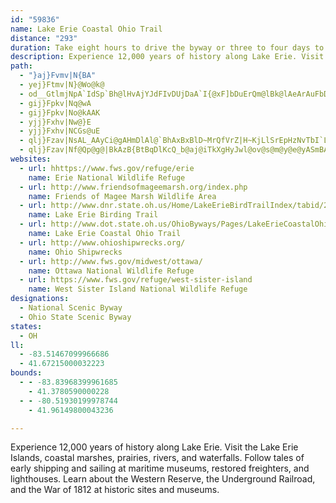 ```yaml
---
id: "59836"
name: Lake Erie Coastal Ohio Trail
distance: "293"
duration: Take eight hours to drive the byway or three to four days to experience the stops along the way.
description: Experience 12,000 years of history along Lake Erie. Visit the Lake Erie Islands, coastal marshes, prairies, rivers, and waterfalls. Follow tales of early shipping and sailing at maritime museums, restored freighters, and lighthouses. Learn about the Western Reserve, the Underground Railroad, and the War of 1812 at historic sites and museums.
path:
  - "}aj}Fvmv|N{BA"
  - yej}Ftmv|N}@Wo@k@
  - od__GtlmjNpA`IdSp`Bh@lHvAjYJdFIvDUjDaA`I{@xF]bDuErQm@lBk@lAeArAuFbDoB?JdLe\Ioa@mJ}k@gCN|FPtNb@n_@LdPVvEFnFtAlG`AtFxBxI`@fCvA`Gx@xEb@`AZ|AvB`K~@hF|EtSvClNnAhFhBzJbEbSfDfOh@dD`O|r@rAlHhPdw@|DfSpOjt@r@pDr@`F|Glj@r@lEhGtg@pEz]tBpQl@xGbB`K~@bIx@`Fn@fHjHxl@xAxKjBhIrJ|\`@xBRrBnApRh@lFxBlL`EhRxAnFvIfWrAfGxDxSbApCrEtJv@xBh@tBZvBX`EbAnRd@lNn@nIzHrd@tBfOnKfj@vGz_@T|B`FffAtA|^vBfb@pAjTl@pDn@zAhSta@zGvRzKv\vK`[|A~DjOb^vHtPl@dB^rBHfAj@hSvAx]DlFAj@]tCeBtL[jDU`Ak@~@Gj@Lp@xA`BnArBb@rBnAxDgHtDjHjXrI~g@|DhQ|EzYXzDhBrIvAtAnAxCx@l@`@HtG??|NHdBxJzm@l^r_BvKnY~Lj[hApDPhAR|CrBbTX~B\hBbNdl@n\~|Ah@rCrCfWj@bD`VpbAhBdJbBdLzBrW|@pMhAhM^bGXtJbD`f@V~AvCv\b@rAv@t@j@Pn@DtF@n@V\XVf@Dh@HvI?`|@ErCyAzDOfAfItpAN\^VjCC`@RNXlBtRR`KBXPVrSF|IGbDy@lDqB|GcFbDiBhCeAzL{DxEyBlYqStBkBhA{AfHsMfE}E|CqClF{BbDcAv[}H|CkAl]iOlKgExFyBfCm@tCc@dJg@xCDrBRnA^pB~@dEtC|@b@zYzGjOnFlB~@xDpAn@?~_@l_B|BxJPxABfCEpAy@lF]bDAz\MlFsDxz@_@xLc@xWNxIVzEhHjz@rA|^rB|r@{J?{xBoAaBL{b@fFiCEiBo@aZ_Oys@}\}Bi@sFWHpg@Rj]CbGh@bbAbQFJlLHj`@JfAvFrMbCjG\pADdA?tNJzOHrDLxBVlB`BfE~Tv_@bE~MRdADxEbfAq@FxBBxQb@|v@c@fG}@|QKdC?xAb@r^x@v}@~u@McAz_@GpbCFnA`nCs@~Fba@rBrOn@rJbA|U|AbKnArEgTbOcA|@s[ze@yFpXsBzI{FnQMdABd@X`AXb@hClBxAzAlAdC~@tCh@xEDvUnwBC~Obh@`p@v|ArDjGfG`JlClDtLtNDZnAvAx@tA`GxL|AlCzE`KlQd_@BRbAxBrDrHNL|Wzi@~@~Cn@`DOb@}Eth@EdCNtNC~C_@|FUpAS`@_@XsE|CmXzPy@fAwDtN_@nBEbABnQCh@YpAkLzRs@tBKrA?~A|@dKdJj|AZnDzAzMRdAhAvBrS~]T~@DzDnIEfNs@ht@_E~Bm@nTwTtIeGRElCuBxByBDR?fII~D_Qhn@oCzGa@r@kAjA]j@}@fDWb@iE`FgGhIgExFiAlA_DlBwI~CxEdYRdHgCFix@jFaDDiGOCpBD~@pBzI@f@Ix@_AlCEr@^jHd@`D`ClMjNTd@Jl@^d@|@lWvw@V`Ax@pFNnCF`Ofy@?~BEdAQ|@u@~KgZ~@oAf@SvBOvUTbClFzInMfAz@rKjEr@d@d@n@bB|Dh@fBjBbPf@rC|BnG~DjI\`B?rCoAb{@s@jYOjAsBtJ_BlFqAbKe@xFk@|QWfEkBfO]nNDjCzDj\~Ctb@lzAMCvBHr@lQ`s@hAtFpPrkBpFpTdA`DfCpKvChTtFd^~CrZf@lC~@lCr@vA~AxBrMfKz@~@`JpMxAdCli@|x@rBfClClBlBx@hB\hCLxAGtKyBrC}@fLuC|DwA`GcCbD]xBJbCr@vCtBhA|AtPp^~AtEbAdGThEB`VY|i@C`UR~E^tC|@xCtA~ClD`EnwApvA~OjP|`@x_@bJpJbA~@vEbC|HvEhEvDbMfMhC`EfMnTbCzE~K~^p]|cAtLp_@`ZrfAlAbCb\xl@to@nmAd`@js@hDvGrKtQj@\hATxAl@bDdCfGxAbXhO|@JdAA`Gw@zBR|NnUHnXbG|[|B~MbCxH|@lAj@^\j@z@`Et@^dOSlBDRRTx@DhIzGxNbDrJbAjFnUv]rCxDbRbXdMhT|I`PzBlDj@f@d@RrB\vBn@b@\d@x@V~@vBfA|AlAjTb[vApAhAl@lFjB~DnDxAfBv@xBNjAHfGCpUBjBNlAD~EDRvFxJfBzBh@`DTj@nAz@l@T?bFt@~Bb@v@pOLr@Rl@j@vGpPhBfFZlAHx@IpBKv@c@`A}BdCeAhBOdBH|@Tl@NX~@^fEk@SvUbAhPnA|DpEbHnO|[~B~DbDzDXr@vFnIRj@Df@S|A|AtDjA|Bf@f@l@Zj@VdAJT~AZd@jDbGrArC|iAxnCd@xAL~@Q`DAdAHdAnAdDbA`AxBXd@Ph@^|CtGnBxCdG`InBzCdAvBdHpQrFfSrBfFl@tA~BjBxArBpDbJeKdJNf@rDzIX^x@j@hAZlAAr@Qv@e@~NqLhAxClBxArB`EdAxCb@x@rCrHn@hA|@~@xOrLpBlA|QlG~@`@~@p@rBxBlGhMh@~@|@v@tAlB|AtCnA~Dj@xCZ~CDhCEvB]xBi@~@q@zAKjABl@bCdGzJEnd@znClAd\hAhWDlCEdAYxBgVpzAaKt`CE`GH`G^|Tb@|O^nS]~g@o@ft@hA|JlD|Xmj@YHpDd@tD~@lEhBfFrGlL|Oj[|HvMl@rBn@fE\~EBxCC~HBZBDCpDC~EAr@?`DAdA?vADb@b@bDd@hDf@dEtD~Z`Grf@NfCBfAWrDgBlJWnE?nWJte@eA`WSdEcB~VsCv_@uCd_@qA|MyFrk@gE|VeA`JmBpS}B`XoCdbACvMGjCSnDyArPaGfm@mDhXqFd\mLlc@c@rA{IbRmFlIcVla@{KtRsAfDoAxEsDvT{Ij]wHzWwW`nAYfBo@lHmCla@bBvi@l@pYPzK?bOVhExA~KtB`LfVznA~QbaAlk@`rDbd@|cDnOleA|mBzfJ|DnR?RT|@tJhSjB`DnG~g@`Wts@x\d~@bK~Uf`@||@bBvEhCtLbAzCnAzBn@v@pAjAdEnCvBhBxBtC~@zBXdAzBxLfBnFpHnOfIhQrBpFbAbDX\tKrb@rEjTx@jCbHrOzB`Gj@`C|Jlj@~Idh@j@`EpDj_@tEfl@pBvNhCtOhAbKhAhU|D~l@vFjv@D~EYhx@Frc@]n{@Dr|@?pYK`O?lOVtDfAzF|BvGrBhFbB~Ep@hCr@vEt@`LEx^@~]PfC^rB^pAn@~AlIhMvDzHrAjDrCtIvChMlEpTpIdi@vGd^pAdGjFhNjLhV`GfLd@lAtc@xyAlAvCdGhMxDlGlAdCdDtNdL`\`KvZx@pBvEdHhBlDfi@~{Az@lFnLj~@HdBJrINfCrEff@rArI|BhMxFh^lBdK|@xG^dGHtCIlHOrEi@lJcAvTuE~}@aBlJ_AfDuJhWcGzN}@nCkQ~t@_@rC}Anh@}AbTiD~a@U~DsBhv@c@`MKdAUZw@xDu@fBiDlGuImJg@?_@x@QAoE_FeAxAiWjf@aInNcXvXyAnBeF~EuAdByBnEQx@a@pEsDd}@e@tPN~FLpJdAdIxFr\HvC_BzMaElZiEtYk@fCkBtFcDtHgEdLwDvMg@jCY`CGpFq@hDk@pAmUln@wo@xgBgr@`lByQti@cGlR{J|XwGzP}BnIqArH{EiAgDYy@[y@}@sDmF{@o@qBkAwIeEyA{@y@w@_@m@_@y@y@oCk@eAaAw@mBm@m@tKqAzPcAjPuB`Z}ArXo@xH_D~f@M`Aw\bP{ElCuFpCm@ZBb@lDfN~@zBdB`G_@PUd@?f@nAtEvGnYxBrIlAhGx@jGz@bFPb@zA]fArGxAfGNVj@@bBy@`GsCjA{@\Ed@lBl@r@fJtKnVjZjEdFdDdDlR~UbErEE`Bo@vBUxEcAxWwBzd@m@xQ{Bfj@sA~XsAz\y@nCeBrDwCdFwGhM}EnIiExGyLvNcAvAeAtBwmAdqCmD`GwYjd@yAlDi@hDEvEnA~Xr@hROxCo@xEd@R`Ya@lDQ|OkDpAxLObFDp@iBbQgApHu@tCuArD}AdDsGvJ_JdGsElAsFp@_k@nCiGj@et@fEsFR{lAvHmGz@sBl@sErBwElBs@?a@Mc@g@q@mBiF}_@uAuISwA?cAT}@b@g@x@Y`IKgDiZeBkRg@wGMiKKy@iBgJW_C}Bg_@TiOOe@YWmDEi@Ie@i@O{@?_Fr@uMTiS_A}OI}CoC{i@z@ew@rDgf@xByU`@mBt@aBrE{G|@yBNcAF{AEuBUiCiAqFyCeKcAgBcAs@_BMuFLec@ZaAM}@a@iAcAo@gAc@yAOaAEeFByDTsBdC_Hx@}DVyE@sN?sSU_g@Suz@OoC_ByL[gAwRge@i@oAeA{A}ByBcCsAiCm@kGc@y@_@_AmAUi@S}AQoI[mBy@cCiAaCiCmEk@y@gGoF_Ak@iA]qBGuCLgCb@_Br@yC`BcAX_AAqEk@mFx@mC?o@PcTpI_ApAsArC[^gBLkIJu@\Y`@Kj@UlFPzGr@zEY|`@DtBlBb]dAtJpBtY?hB]xDErDHxC`@tIVlOJfBRlBTdAlA~DtSvn@bClJ~@dEx@hEd@lEVfYHxAXvB|Hb^bGhUvC|Mh@vDFxCKxCgExXoAlHkAbJiAlLm@rLIx^Dx[JlEtArc@N|BnA|KXxEiCxrB?|On@|JzGtx@j@jFz@lEjGbUrDtL|BlEvEnHxAzCdAvCrAhFpAvHoJU{Hx@_BBuAW}BaAmW}NwiAmv@aPcLaCyA_CkCoBmCkVs^cByB{K_IiAgAsRaNoFaDsAe@wBYoy@z@yhAhA}MXq@X_@XYp@Kl@ClBX|NgFPSLKXPxHFlHF^RLXDt^a@bBR^NvAtAfOdSnBjBbC`ArRlGpEjAxARfKkAhPUvFWjOGlg@@fBLdBdAjPhOxRzPzFrFhCrBlUnSp`@d^\t@x@~Cj@vAfE|IrApBnA`FbApBnBfBpAr@dDXfA\nAl@jLnKbInLjDxG~DrGpJdSxErK|EtLlP~e@nFvQ`D`NfClJ`FpV~BnNx@lAVxFpBvOd@pGXhFlAv[n@vWJb]XzHrApT^zJLxICtLH`Jx@dXD`ROl@YJoMBoAFiAd@e@^y@`Ac@~@{A~GqEpUgA|HeF|d@mAfIsAzFs@dESzBCrFFrCbAdRLrCDhFJzc@ExER~kBIbN]fEc@fDu@rDsElP}EpP}FnQkI|^OzABv@Nz@^p@qKvR{FzKu@bBgDjJwX`}@eBnEcCdE{\lf@cDnGgBzF_DlMaKvZkx@zoB}LnYwCdF_CbCsu@fp@{rArgAif@j[eBv@qC`@ydAh@cDFyAP}Bn@eBx@sB|AiAfAw@~@qA`Cm@xAiA~Do@rEOfDS`h@o@n_AIlc@h@|xBXtyBQ~mDu@rsDShxB@f}AM`Ea@`Dg@lBaAvBs@`AoAjAsAr@wDt@oTBacCk@{KBgJLsCl@mB~@_BjAsCnD}@rBiAvD_@lCQtEPlr@Yd|@Ob|@Zp|@zAfhLkzAEqhBd@wXRiDSDnxBZhxBFjY~@haB}yA~AcDtMo@jDOvCA~AZvIItDIz@i@pCoBxGc@nEEdCXtf@@lKLzGHpAHf@z@xB|BrC`DxCnE~CpQfH~FlCtA`AvZhYfRtPrI~FpDtBvI`D?~DK~Eg@nGe@fBs@lBo@pAsIfJc@pAu@t@w@rAu@dDc@zF_@|Ci@tAqGhKvAjBt@r@t^v\|^px@zDdHnAzAjIzLnQtV|CvJ?b@FT`PoKx@SnAMnBRlB`A\b@Zl@n@pBLvCWvC_@tAaDjFiFhE_P`Lq\lTiCfAgCv@_B`@{Dl@kR^SQgEScLI
  - gij}Fpkv|Nq@wA
  - gij}Fpkv|No@kAAK
  - yjj}Fxhv|Nw@}E
  - yjj}Fxhv|NCGs@uE
  - qlj}Fzav|NsAL_AAyCi@gAHmDlAl@`BhAxBxBlD~MrQfVrZ|H~KjLlSrEpHzNvTbI`LpTuQfCmBbFsE|@dA~HzFbMrKh@TvEjDpO`MxRnPtLbJ~@dAXL|B|BhDzFvDtFvK`Q|LhSh\lh@hBlDdJnNrVvr@b@|AjJhX^r@|Td[fNnS`FtGzKlO^l@d@jBfEvLXd@^j@lE`EfD`Ev@^dHdBp^`D|APx@Tjp@ne@h@h@\p@hEfOr@`AbDxBzP`Kj\jQhDpBx@r@rB~CpBrEbK|Xxa@xjAqXrSpYfz@|ClHtB`E~]`l@dBfEl@`CpWfpA|Gn[tCvJhNn\bElLfDhLrHrYvDjKvEjJ`ExG`s@veApT~Z`SpZrC~EtInQbBfC~AdBx@^`IrCxCx@bEl@`EXnB^bA?p[jElF`@fDD~i@gCfGKvBLnBV|Bl@zMzF~Ad@vB\rBHhBAjLq@xCBbEf@pFdBzJfF_@nJoFbXk@tDmJ~f@}RbgA}ZzbBwe@xmC_@~DKzCZhdA?vWHzJ}D?oQbJB`JMbBmRzc@mGhTmGtU[hBwD|Z{SPuI?up@e@e_@RmvAVap@Ggl@HBz|@y@hG}@~CyA`DqDbEiG`Cih@j@cBc\c@wDmDwMaN_f@oZEi[g@ir@Sa_ARsBz@o@j@y@dA_@tAW|AGxAGfi@GrBSvA}@nB{@`A_Ah@s@Nq{CjCivAfBcfA|@oRZkAez@_Bo{@[ey@EizA_@{zAOgrB_@m_ABi\N_^Swv@Yqa@Ie]Xwz@IeCu@uJuF{m@]mO]cXc@}We@kQgAei@kAydAOsa@y@gkAD_|@iA_mCSov@a@as@YgnASkWBwZy@apBiBmxC]mCQaU\Ag@i{@c@{hAnBs@pDeDdAq@zDyA
  - qlj}Fzav|Nf@Qp@g@|BkAzB{BtBqDlKcQ_b@aj@iTkXgHyJwl@ov@s@m@y@e@yASmBAsCQiBa@sBw@_B_AsAaAoAqAoMoQuAkA}AaAiAg@sA_@oDk@{FW_TgCeKSorDrE
websites:
  - url: hhttps://www.fws.gov/refuge/erie
    name: Erie National Wildlife Refuge
  - url: http://www.friendsofmageemarsh.org/index.php
    name: Friends of Magee Marsh Wildlife Area
  - url: http://www.dnr.state.oh.us/Home/LakeErieBirdTrailIndex/tabid/21961/Default.aspx
    name: Lake Erie Birding Trail
  - url: http://www.dot.state.oh.us/OhioByways/Pages/LakeErieCoastalOhio.aspx
    name: Lake Erie Coastal Ohio Trail
  - url: http://www.ohioshipwrecks.org/
    name: Ohio Shipwrecks
  - url: http://www.fws.gov/midwest/ottawa/
    name: Ottawa National Wildlife Refuge
  - url: https://www.fws.gov/refuge/west-sister-island
    name: West Sister Island National Wildlife Refuge
designations:
  - National Scenic Byway
  - Ohio State Scenic Byway
states:
  - OH
ll:
  - -83.51467099966686
  - 41.67215000032223
bounds:
  - - -83.83968399961685
    - 41.3780590000228
  - - -80.51930199978744
    - 41.96149800043236

---
```


Experience 12,000 years of history along Lake Erie. Visit the Lake Erie Islands, coastal marshes, prairies, rivers, and waterfalls. Follow tales of early shipping and sailing at maritime museums, restored freighters, and lighthouses. Learn about the Western Reserve, the Underground Railroad, and the War of 1812 at historic sites and museums.
